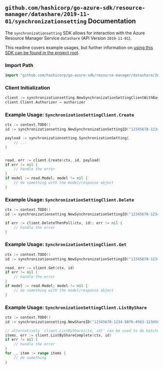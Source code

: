 
## `github.com/hashicorp/go-azure-sdk/resource-manager/datashare/2019-11-01/synchronizationsetting` Documentation

The `synchronizationsetting` SDK allows for interaction with the Azure Resource Manager Service `datashare` (API Version `2019-11-01`).

This readme covers example usages, but further information on [using this SDK can be found in the project root](https://github.com/hashicorp/go-azure-sdk/tree/main/docs).

### Import Path

```go
import "github.com/hashicorp/go-azure-sdk/resource-manager/datashare/2019-11-01/synchronizationsetting"
```


### Client Initialization

```go
client := synchronizationsetting.NewSynchronizationSettingClientWithBaseURI("https://management.azure.com")
client.Client.Authorizer = authorizer
```


### Example Usage: `SynchronizationSettingClient.Create`

```go
ctx := context.TODO()
id := synchronizationsetting.NewSynchronizationSettingID("12345678-1234-9876-4563-123456789012", "example-resource-group", "accountValue", "shareValue", "synchronizationSettingValue")

payload := synchronizationsetting.SynchronizationSetting{
	// ...
}


read, err := client.Create(ctx, id, payload)
if err != nil {
	// handle the error
}
if model := read.Model; model != nil {
	// do something with the model/response object
}
```


### Example Usage: `SynchronizationSettingClient.Delete`

```go
ctx := context.TODO()
id := synchronizationsetting.NewSynchronizationSettingID("12345678-1234-9876-4563-123456789012", "example-resource-group", "accountValue", "shareValue", "synchronizationSettingValue")

if err := client.DeleteThenPoll(ctx, id); err != nil {
	// handle the error
}
```


### Example Usage: `SynchronizationSettingClient.Get`

```go
ctx := context.TODO()
id := synchronizationsetting.NewSynchronizationSettingID("12345678-1234-9876-4563-123456789012", "example-resource-group", "accountValue", "shareValue", "synchronizationSettingValue")

read, err := client.Get(ctx, id)
if err != nil {
	// handle the error
}
if model := read.Model; model != nil {
	// do something with the model/response object
}
```


### Example Usage: `SynchronizationSettingClient.ListByShare`

```go
ctx := context.TODO()
id := synchronizationsetting.NewShareID("12345678-1234-9876-4563-123456789012", "example-resource-group", "accountValue", "shareValue")

// alternatively `client.ListByShare(ctx, id)` can be used to do batched pagination
items, err := client.ListByShareComplete(ctx, id)
if err != nil {
	// handle the error
}
for _, item := range items {
	// do something
}
```
